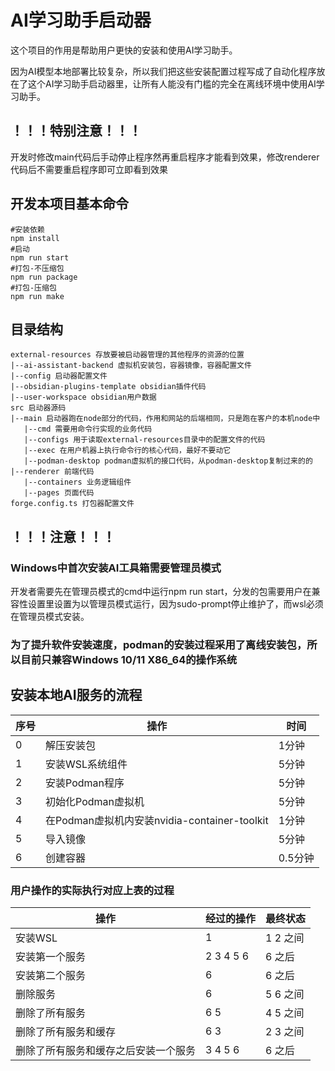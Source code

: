 # AI学习助手启动器
这个项目的作用是帮助用户更快的安装和使用AI学习助手。

因为AI模型本地部署比较复杂，所以我们把这些安装配置过程写成了自动化程序放在了这个AI学习助手启动器里，让所有人能没有门槛的完全在离线环境中使用AI学习助手。

## ！！！特别注意！！！
开发时修改main代码后手动停止程序然再重启程序才能看到效果，修改renderer代码后不需要重启程序即可立即看到效果

## 开发本项目基本命令
```shell
#安装依赖
npm install
#启动
npm run start
#打包-不压缩包
npm run package
#打包-压缩包
npm run make
```

## 目录结构
```
external-resources 存放要被启动器管理的其他程序的资源的位置
|--ai-assistant-backend 虚拟机安装包，容器镜像，容器配置文件
|--config 启动器配置文件
|--obsidian-plugins-template obsidian插件代码
|--user-workspace obsidian用户数据
src 启动器源码
|--main 启动器跑在node部分的代码，作用和网站的后端相同，只是跑在客户的本机node中
   |--cmd 需要用命令行实现的业务代码
   |--configs 用于读取external-resources目录中的配置文件的代码
   |--exec 在用户机器上执行命令行的核心代码，最好不要动它
   |--podman-desktop podman虚拟机的接口代码，从podman-desktop复制过来的的
|--renderer 前端代码
   |--containers 业务逻辑组件
   |--pages 页面代码
forge.config.ts 打包器配置文件
```

## ！！！注意！！！
### Windows中首次安装AI工具箱需要管理员模式
开发者需要先在管理员模式的cmd中运行npm run start，分发的包需要用户在兼容性设置里设置为以管理员模式运行，因为sudo-prompt停止维护了，而wsl必须在管理员模式安装。

### 为了提升软件安装速度，podman的安装过程采用了离线安装包，所以目前只兼容Windows 10/11 X86_64的操作系统

## 安装本地AI服务的流程

|序号| 操作 | 时间 |
|-|------|-----|
|0|解压安装包 | 1分钟 |
|1|安装WSL系统组件 | 5分钟 |
|2|安装Podman程序 | 5分钟 |
|3|初始化Podman虚拟机 | 5分钟 |
|4|在Podman虚拟机内安装nvidia-container-toolkit | 1分钟 |
|5|导入镜像 | 5分钟 |
|6|创建容器 | 0.5分钟 |

### 用户操作的实际执行对应上表的过程
|操作|经过的操作|最终状态|
|----|---------|---|
|安装WSL| 1 |1 2 之间|
|安装第一个服务|2 3 4 5 6| 6 之后|
|安装第二个服务|6| 6 之后|
|删除服务| 6 | 5 6 之间|
|删除了所有服务| 6 5 | 4 5 之间|
|删除了所有服务和缓存|6 3| 2 3 之间|
|删除了所有服务和缓存之后安装一个服务| 3 4 5 6| 6 之后|